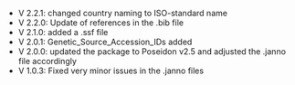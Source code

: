 - V 2.2.1: changed country naming to ISO-standard name
- V 2.2.0: Update of references in the .bib file
- V 2.1.0: added a .ssf file
- V 2.0.1: Genetic_Source_Accession_IDs added
- V 2.0.0: updated the package to Poseidon v2.5 and adjusted the .janno file accordingly
- V 1.0.3: Fixed very minor issues in the .janno files
